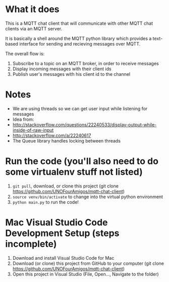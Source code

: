 # What it does
This is a MQTT chat client that will communicate with other MQTT chat clients via an MQTT server.

It is basically a shell around the MQTT python library which provides a text-based interface for sending and recieving messages over MQTT.

The overall flow is:

1. Subscribe to a topic on an MQTT broker, in order to receive messages
2. Display incoming messages with their client ids
3. Publish user's messages with his client id to the channel
 
# Notes
- We are using threads so we can get user input while listening for messages
 - Idea from:
  - http://stackoverflow.com/questions/22240533/display-output-while-inside-of-raw-input
  - http://stackoverflow.com/a/22240617
- The Queue library handles locking between threads

# Run the code (you'll also need to do some virtualenv stuff not listed)
1. `git pull`, download, or clone this project (git clone https://github.com/UNOFourAmigos/mqtt-chat-client)
2. `source venv/bin/activate` to change into the virtual python environment
3. `python main.py` to run the code!

# Mac Visual Studio Code Development Setup (steps incomplete)
1. Download and install Visual Studio Code for Mac
2. Download (or clone) this project from GitHub to your computer (git clone https://github.com/UNOFourAmigos/mqtt-chat-client)
3. Open this project in Visual Studio (File, Open..., Navigate to the folder)

